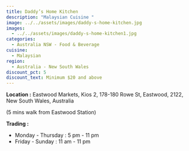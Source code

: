 ```yaml
---
title: Daddy’s Home Kitchen
description: "Malaysian Cuisine "
image: ../../assets/images/daddy-s-home-kitchen.jpg
images:
  - ../../assets/images/daddy-s-home-kitchen1.jpg
categories:
  - Australia NSW - Food & Beverage
cuisine:
  - Malaysian
region:
  - Australia - New South Wales
discount_pct: 5
discount_text: Minimum $20 and above
---
```

**Location :** Eastwood Markets, Kios 2, 178-180 Rowe St, Eastwood, 2122, New South Wales, Australia

(5 mins walk from Eastwood Station)

**Trading :**

* Monday - Thursday : 5 pm - 11 pm
* Friday - Sunday : 11 am - 11 pm
